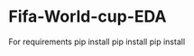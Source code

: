 # Fifa-World-cup-EDA
For requirements
pip install <plotly> 
pip install <pandas>
pip install <vizro>
